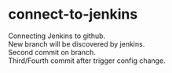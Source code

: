 # connect-to-jenkins

Connecting Jenkins to github.<br>
New branch will be discovered by jenkins.<br>
Second commit on branch.<br>
Third/Fourth commit after trigger config change.<br>

